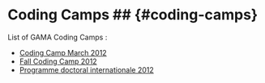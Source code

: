 # Coding Camps ## {#coding-camps}
List of GAMA Coding Camps :
  * [Coding Camp March 2012](wikionly#Event__CodingCamp2012)
  * [Fall Coding Camp 2012](wikionly#Event__CodingCampFall2012)
  * [Programme doctoral internationale 2012](wikionly#Event__PDI2012)